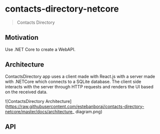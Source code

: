 # contacts-directory-netcore
> Contacts Directory

## Motivation
Use .NET Core to create a WebAPI.

## Architecture
ContactsDirectory app uses a client made with React.js with a server made with .NETCore which connects to a SQLite database.
The client side interacts with the server through HTTP requests and renders the UI based on the received data.

![ContactsDirectory Architecture](https://raw.githubusercontent.com/estebanborai/contacts-directory-netcore/master/docs/architecture_ diagram.png)

## API
